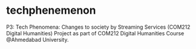 # techphenemenon
P3: Tech Phenomena: Changes to society by Streaming Services (COM212 Digital Humanities)
Project as part of COM212 Digital Humanities Course @Ahmedabad University.
